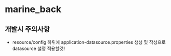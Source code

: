 # marine_back

## 개발시 주의사항
- resource/config 하위에 application-datasource.properties 생성 및 작성으로 datasource 설정 적용할것!
